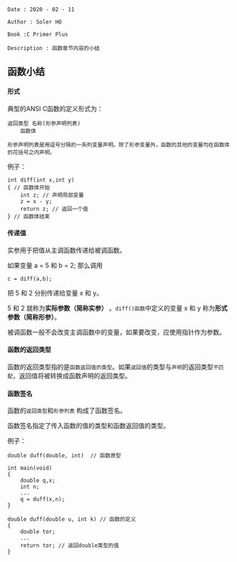 ```
Date : 2020 - 02 - 11

Author : Soler HO

Book :C Primer Plus
 
Description : 函数章节内容的小结
```
## 函数小结

####  形式
典型的ANSI C函数的定义形式为：
```
返回类型 名称(形参声明列表)
    函数体

形参声明列表是用逗号分隔的一系列变量声明。除了形参变量外，函数的其他的变量均在函数体的花括号之内声明。
```

例子：
```
int diff(int x,int y)
{ // 函数体开始
    int z; // 声明局部变量 
    z = x - y;
    return z; // 返回一个值
} // 函数体结束
```

#### 传递值
实参用于把值从主调函数传递给被调函数。

如果变量 a = 5 和 b = 2; 那么调用
```
c = diff(a,b);
```
把 5 和 2 分别传递给变量 x 和 y。

5 和 2 就称为**实际参数（简称实参）** 。`diff()函数`中定义的变量 x 和 y 称为**形式参数（简称形参）**。

被调函数一般不会改变主调函数中的变量，如果要改变，应使用指针作为参数。

#### 函数的返回类型
函数的返回类型指的是`函数返回值的类型`。如果`返回值`的类型与`声明`的返回类型`不匹配`，返回值将被转换成函数声明的返回类型。

#### 函数签名
函数的`返回类型`和`形参列表` 构成了函数签名。

函数签名指定了传入函数的值的类型和函数返回值的类型。

例子：
```
double duff(double, int)  // 函数原型

int main(void)
{
    double q,x;
    int n;
    ...
    q = duff(x,n);
}

double duff(double u, int k) // 函数的定义
{
    double tor;
    ...
    return tor; // 返回double类型的值 
}

```

